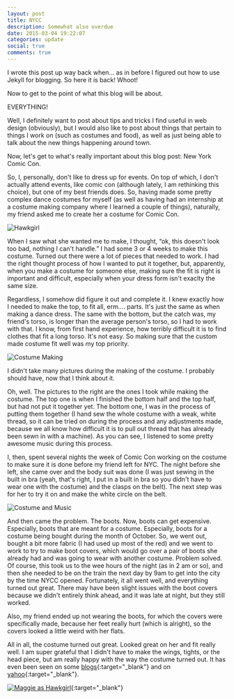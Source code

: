 ```yaml
---
layout: post
title: NYCC
description: Somewhat also overdue
date: 2015-03-04 19:22:07
categories: update
social: true
comments: true
---
```


I wrote this post up way back when... as in before I figured out how to use Jekyll for blogging. So here it is back! Whoot!

Now to get to the point of what this blog will be about.

EVERYTHING!

Well, I definitely want to post about tips and tricks I find useful in web design (obviously), but I would also like to post about things that pertain to things I work on (such as costumes and food), as well as just being able to talk about the new things happening around town.

Now, let's get to what's really important about this blog post: New York Comic Con.

So, I, personally, don't like to dress up for events. On top of which, I don't actually attend events, like comic con (although lately, I am rethinking this choice), but one of my best friends does. So, having made some pretty complex dance costumes for myself (as well as having had an internship at a costume making company where I learned a couple of things), naturally, my friend asked me to create her a costume for Comic Con.

<img src="http://img1.wikia.nocookie.net/__cb20100117155542/dcanimated/images/f/f2/Hawkgirl.png" alt="Hawkgirl" class="img-left"/>

When I saw what she wanted me to make, I thought, &#8220;ok, this doesn't look too bad, nothing I can't handle.&#8221; I had some 3 or 4 weeks to make this costume. Turned out there were a lot of pieces that needed to work. I had the right thought process of how I wanted to put it together, but, apparently, when you make a costume for someone else, making sure the fit is right is important and difficult, especially when your dress form isn't exaclty the same size.

Regardless, I somehow did figure it out and complete it. I knew exactly how I needed to make the top, to fit all, erm.... parts. It's just the same as when making a dance dress. The same with the bottom, but the catch was, my friend's torso, is longer than the average person's torso, so I had to work with that. I know, from first hand experience, how terribly difficult it is to find clothes that fit a long torso. It's not easy. So making sure that the custom made costume fit well was my top priority.

<img src="../../images/blog-images/costumemaking.jpg" alt="Costume Making" class="img-right"/>

I didn't take many pictures during the making of the costume. I probably should have, now that I think about it.

Oh, well. The pictures to the right are the ones I took while making the costume. The top one is when I finished the bottom half and the top half, but had not put it together yet. The bottom one, I was in the process of putting them together (I hand sew the whole costume with a weak, white thread, so it can be tried on during the process and any adjustments made, because we all know how difficult it is to pull out thread that has already been sewn in with a machine). As you can see, I listened to some pretty awesome music during this process.

I, then, spent several nights the week of Comic Con working on the costume to make sure it is done before my friend left for NYC. The night before she left, she came over and the body suit was done (I was just sewing in the built in bra (yeah, that's right, I put in a built in bra so you didn't have to wear one with the costume) and the clasps on the belt). The next step was for her to try it on and make the white circle on the belt.

<img src="../../images/blog-images/costumeandmusic.jpg" alt="Costume and Music" class="img-right"/>

And then came the problem. The boots. Now, boots can get expensive. Especially, boots that are meant for a costume. Especially, boots for a costume being bought during the month of October. So, we went out, bought a bit more fabric (I had used up most of the red) and we went to work to try to make boot covers, which would go over a pair of boots she already had and was going to wear with another costume. Problem solved. Of course, this took us to the wee hours of the night (as in 2 am or so), and then she needed to be on the train the next day by 9am to get into the city by the time NYCC opened. Fortunately, it all went well, and everything turned out great. There may have been slight issues with the boot covers because we didn't entirely think ahead, and it was late at night, but they still worked.

Also, my friend ended up not wearing the boots, for which the covers were specifically made, because her feet really hurt (which is alright), so the covers looked a little weird with her flats.

All in all, the costume turned out great. Looked great on her and fit really well. I am super grateful that I didn't have to make the wings, tights, or the head piece, but am really happy with the way the costume turned out. It has even been seen on some [blogs][NYCC-blog]{:target="_blank"} and on [yahoo][yahoo-link]{:target="_blank"}.

[<img src="../../images/blog-images/maggiehawkgirl.jpg" alt="Maggie as Hawkgirl" class="img-center"/>][facebook-link]{:target="_blank"}

[NYCC-blog]: http://catie-does-things.tumblr.com/post/99868632416/nycc-2014-sunday-cosplay-highlights
[yahoo-link]: https://www.yahoo.com/movies/nycc-throws-down-the-cosplay-c1413224460776/photo-hawkgirl-photo-1413233953581.html
[facebook-link]: https://www.facebook.com/NYCCPixe/photos/a.326459770858610.1073741843.209022182602370/326483050856282/?type=1
